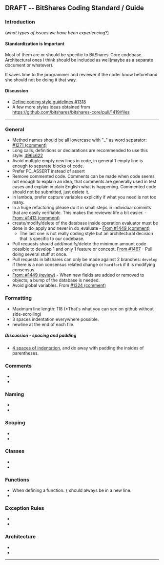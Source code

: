 ## DRAFT -- BitShares Coding Standard / Guide

### Introduction
(*what types of issues we have been experiencing?*)

#### Standardization is Important

Most of them are or should be specific to BitShares-Core codebase. Architectural ones i think should be included as well(maybe as a separate document or whatever).

It saves time to the programmer and reviewer if the coder know beforehand she should not be doing it that way.

#### Discussion

- [Define coding style guidelines #1318](https://github.com/bitshares/bitshares-core/issues/1318)
- A few more styles ideas obtained from https://github.com/bitshares/bitshares-core/pull/1419/files

***

### General 
- Method names should be all lowercase with "_" as word separator: [#1271 (comment)](https://github.com/bitshares/bitshares-core/pull/1271#discussion_r224833813)
- Long calls, definitions or declarations are recommended to use this style: [496c622](https://github.com/bitshares/bitshares-core/commit/496c6229e13bd511c2380f9c8d540e68bd65a65d)
- Avoid multiple empty new lines in code, in general 1 empty line is enough to separate blocks of code.
- Prefer FC_ASSERT instead of assert
- Remove commented code. Comments can be made when code seems not enough to explain an idea, that comments are generally used in test cases and explain in plain English what is happening. Commented code should not be submitted, just delete it.
- In lambda, prefer capture variables explicitly if what you need is not too many.
- In a huge refactoring please do it in small steps in individual commits that are easily verifiable. This makes the reviewer life a bit easier. - [From: #1413 (comment)](https://github.com/bitshares/bitshares-core/pull/1413#issuecomment-437932230)
- create/modify/delete of the database inside operation evaluator must be done in do_apply and never in do_evaluate - [From #1449 (comment)](https://github.com/bitshares/bitshares-core/pull/1449#discussion_r236381016)
   - The last one is not really coding style but an architectural decision that is specific to our codebase.
- Pull requests should add/modify/delete the minimum amount code possible to develop 1 and only 1 feature or concept. [From #1467](https://github.com/bitshares/bitshares-core/pull/1467) - Pull doing several stuff at once.
- Pull requests in bitshares can only be made against 2 branches: `develop` if there is a non consensus related change or `hardfork` if it is modifying consensus.
- [From: #1449 (review)](https://github.com/bitshares/bitshares-core/pull/1449#pullrequestreview-185101298) - When new fields are added or removed to objects; a bump of the database is needed.
- Avoid global variables. From [#1324 (comment)](https://github.com/bitshares/bitshares-core/pull/1324#issuecomment-439715251)


### Formatting
- Maximum line length: 118 (*That's what you can see on github without side-scrolling)
- 3 spaces indentation everywhere possible.
- newline at the end of each file.

##### Discussion - spacing and padding
  - [4 spaces of indentation](https://github.com/bitshares/bitshares-core/issues/1318#issuecomment-468077506), and do away with padding the insides of parentheses.

### Comments
- 
- 

### Naming
- 
- 


### Scoping
- 
- 


### Classes
- 
- 


### Functions
- When defining a function:  `{` should always be in a new line.
- 

### Exception Rules 
- 
- 

### Architecture
- 
- 


*************




